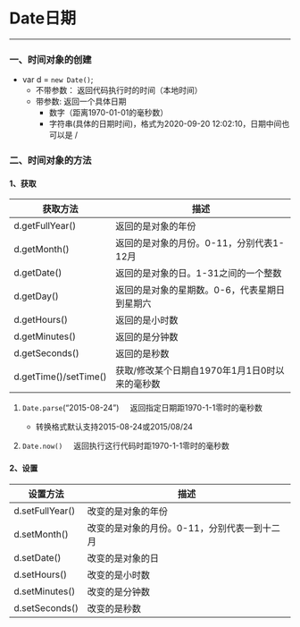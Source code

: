 # Date日期

---

### 一、时间对象的创建

* var d = <code>new Date()</code>;
  * 不带参数： 返回代码执行时的时间（本地时间）
  * 带参数: 返回一个具体日期
      * 数字（距离1970-01-01的毫秒数）
      * 字符串(具体的日期时间)，格式为2020-09-20 12:02:10，日期中间也可以是 /

### 二、时间对象的方法

#### 1、获取

|获取方法|描述|
|------|------|
| d.getFullYear() | 返回的是对象的年份 |
| d.getMonth() | 返回的是对象的月份。0-11，分别代表1-12月 |
| d.getDate() | 返回的是对象的日。1-31之间的一个整数 |
| d.getDay() | 返回的是对象的星期数。0-6，代表星期日到星期六 |
| d.getHours() | 返回的是小时数 |
| d.getMinutes() | 返回的是分钟数 |
| d.getSeconds() | 返回的是秒数 |
| d.getTime()/setTime() | 获取/修改某个日期自1970年1月1日0时以来的毫秒数 |

1. <code>Date.parse</code>(“2015-08-24”)  &nbsp;&nbsp;&nbsp;&nbsp;返回指定日期距1970-1-1零时的毫秒数
    * 转换格式默认支持2015-08-24或2015/08/24

2. <code>Date.now()</code>  &nbsp;&nbsp;&nbsp;&nbsp;返回执行这行代码时距1970-1-1零时的毫秒数

#### 2、设置

|设置方法|描述|
|------|------|
| d.setFullYear() | 改变的是对象的年份 |
| d.setMonth() | 改变的是对象的月份。0-11，分别代表一到十二月 |
| d.setDate() | 改变的是对象的日 |
| d.setHours() | 改变的是小时数 |
| d.setMinutes() | 改变的是分钟数 |
| d.setSeconds() | 改变的是秒数 |

